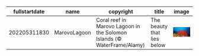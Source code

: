 |fullstartdate|name|copyright|title|image|
|--|--|--|--|--|
202205311830|MarovoLagoon|Coral reef in Marovo Lagoon in the Solomon Islands (© WaterFrame/Alamy)|The beauty that lies below|![](/en-IN/2022/06/202205311830MarovoLagoon.jpg)|
